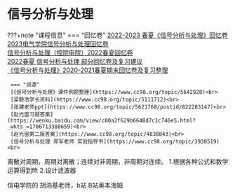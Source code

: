 # 信号分析与处理

???+note "课程信息"
     === "回忆卷"
     [2022-2023 春夏《信号分析与处理》回忆卷](https://www.cc98.org/topic/5638145)<br>
     [2023电气学院信号分析与处理回忆卷](https://www.cc98.org/topic/5637543)<br>
     [信号分析与处理（控院电院）2022春夏回忆卷](https://www.cc98.org/topic/5352194)<br>
     [2022春夏 信号分析与处理 部分回忆卷及复习建议](https://www.cc98.org/topic/5352226)<br>
     [《信号分析与处理》2020-2021春夏期末回忆卷及复习整理](https://www.cc98.org/topic/5111712)<br>
     

     === "资源"
     [《信号分析与处理》课件例题整理](https://www.cc98.org/topic/5642928)<br>
     [梁毅浩学长资料](https://www.cc98.org/topic/5111712)<br>
     [张建老师ppt](https://www.cc98.org/topic/5621768/postid/822283147)<br>
     [赵光宙习题答案](https://wenku.baidu.com/view/c80a2f629b6648d7c1c746e5.html?_wkts_=1706713380659)<br>
     [赵光宙第二版答案](https://www.cc98.org/topic/4838843)<br>
     [信号分析与处理 郑军老师 实验指导书](https://www.cc98.org/topic/3930519)<br>





离散对周期，周期对离散；连续对非周期，非周期对连续。
 1.根据各种公式和数学运算得到fft
 2.设计滤波器

 信电学院的 胡浩基老师，b站
 B站奥本海姆